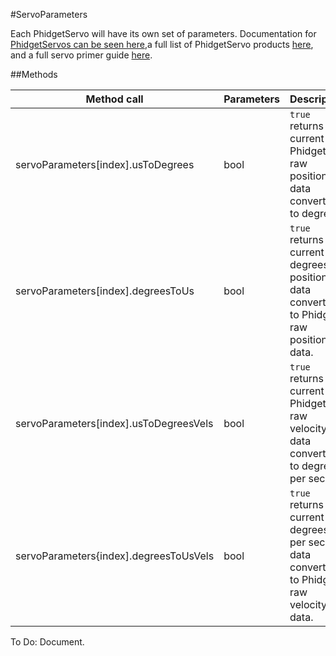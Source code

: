 #ServoParameters

Each PhidgetServo will have its own set of parameters. Documentation for [PhidgetServos can be seen here](https://github.com/RIAEvangelist/node-phidget-API/blob/master/docs/Servo.md),a full list of PhidgetServo products [here](http://www.phidgets.com/products.php?category=10), and a full servo primer guide [here](http://www.phidgets.com/docs/Servo_Motor_and_Controller_Primer).

##Methods

|Method call|Parameters|Description|
|---|---|---|
|servoParameters[index].usToDegrees|bool|`true` returns current Phidgets raw position data converted to degrees.|
|servoParameters[index].degreesToUs|bool|`true` returns current degrees position data converted to Phidgets raw position data.|
|servoParameters[index].usToDegreesVels|bool|`true` returns current Phidgets raw velocity data converted to degrees per second.|
|servoParameters{index].degreesToUsVels|bool|`true` returns current degrees per second data converted to Phidgets raw velocity data.|

To Do: Document. 
